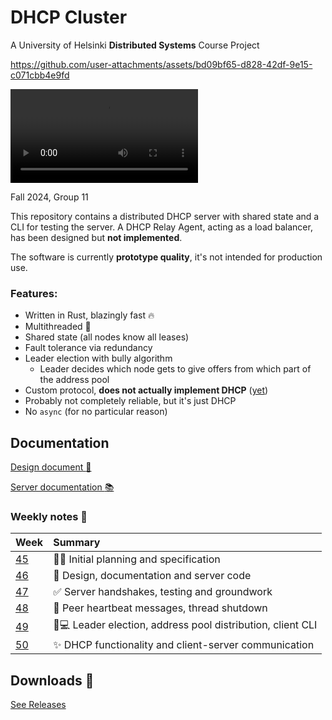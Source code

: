 # DHCP Cluster

A University of Helsinki **Distributed Systems** Course Project


https://github.com/user-attachments/assets/bd09bf65-d828-42df-9e15-c071cbb4e9fd


![Demo video](doc/demo.mp4)

Fall 2024, Group 11

This repository contains a distributed DHCP server with shared state and a CLI for testing the server.
A DHCP Relay Agent, acting as a load balancer, has been designed but **not implemented**.

The software is currently **prototype quality**, it's not intended for production use.

### Features:
- Written in Rust, blazingly fast :fire:
- Multithreaded :rocket:
- Shared state (all nodes know all leases)
- Fault tolerance via redundancy
- Leader election with bully algorithm
  - Leader decides which node gets to give offers from which part of the address pool
- Custom protocol, **does not actually implement DHCP** ([yet](https://github.com/hy-ds-group-11/dhcpcluster/issues/4))
- Probably not completely reliable, but it's just DHCP
- No `async` (for no particular reason)

## Documentation

[Design document :paperclip:](doc/design.md)

[Server documentation :books:](https://hy-ds-group-11.github.io/dhcpcluster/server_node/index.html)

### Weekly notes :notebook_with_decorative_cover:

| Week                | Summary                                                                           |
| :------------------ | :-------------------------------------------------------------------------------- |
| [45](doc/week45.md) | :busts_in_silhouette::speech_balloon: Initial planning and specification          |
| [46](doc/week46.md) | :closed_book: Design, documentation and server code                               |
| [47](doc/week47.md) | :white_check_mark: Server handshakes, testing and groundwork                      |
| [48](doc/week48.md) | :revolving_hearts: Peer heartbeat messages, thread shutdown                       |
| [49](doc/week49.md) | :1234::computer: Leader election, address pool distribution, client CLI           |
| [50](doc/week50.md) | :sparkles: DHCP functionality and client-server communication                     |

## Downloads :floppy_disk:

[See Releases](https://github.com/hy-ds-group-11/dhcpcluster/releases)
